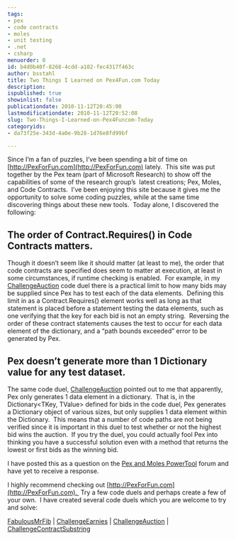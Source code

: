 ```yaml
---
tags:
- pex
- code contracts
- moles
- unit testing
- .net
- csharp
menuorder: 0
id: b4d0b40f-8268-4cdd-a102-fec4317f463c
author: bsstahl
title: Two Things I Learned on Pex4Fun.com Today
description: 
ispublished: true
showinlist: false
publicationdate: 2010-11-12T20:45:00
lastmodificationdate: 2010-11-12T20:52:08
slug: Two-Things-I-Learned-on-Pex4Funcom-Today
categoryids:
- da73f25e-343d-4a0e-9b28-1d76e8fd99bf

---
```


Since I’m a fan of puzzles, I’ve been spending a bit of time on [http://PexForFun.com](http://PexForFun.com) lately.  This site was put together by the Pex team (part of Microsoft Research) to show off the capabilities of some of the research group’s  latest creations; Pex, Moles, and Code Contracts.  I’ve been enjoying this site because it gives me the opportunity to solve some coding puzzles, while at the same time discovering things about these new tools.  Today alone, I discovered the following:

## The order of Contract.Requires() in Code Contracts matters.

Though it doesn’t seem like it should matter (at least to me), the order that code contracts are specified does seem to matter at execution, at least in some circumstances, if runtime checking is enabled.  For example, in my [ChallengeAuction](http://pexforfun.com/Default.aspx?resume=LADsvQdgHEmWJSYvbcp7f0r1StfgdKEIgGATJNiQQBDswYjN5pLsHWlHIymrKoHKZVZlXWYWQMztnbz33nvvvffee__997o7nU4n99%2f%2fP1xmZAFs9s5K2smeIYCqyB8%2ffnwfPyLOpzvTh9MH9_49PJ%2fle%2fn9fGdn5%2f7Bwfl_%2fmA%2fn_1P7t67d7C9v7u7ffDgwf8TAAD%2f%2fw%3d%3d) code duel there is a practical limit to how many bids may be supplied since Pex has to test each of the data elements.  Defining this limit in as a Contract.Requires() element works well as long as that statement is placed before a statement testing the data elements, such as one verifying that the key for each bid is not an empty string.  Reversing the order of these contract statements causes the test to occur for each data element of the dictionary, and a “path bounds exceeded” error to be generated by Pex.

## Pex doesn’t generate more than 1 Dictionary value for any test dataset.

The same code duel, [ChallengeAuction](http://pexforfun.com/Default.aspx?resume=LADsvQdgHEmWJSYvbcp7f0r1StfgdKEIgGATJNiQQBDswYjN5pLsHWlHIymrKoHKZVZlXWYWQMztnbz33nvvvffee__997o7nU4n99%2f%2fP1xmZAFs9s5K2smeIYCqyB8%2ffnwfPyLOpzvTh9MH9_49PJ%2fle%2fn9fGdn5%2f7Bwfl_%2fmA%2fn_1P7t67d7C9v7u7ffDgwf8TAAD%2f%2fw%3d%3d) pointed out to me that apparently, Pex only generates 1 data element in a dictionary.  That is, in the Dictionary&lt;TKey, TValue&gt; defined for bids in the code duel, Pex generates a Dictionary object of various sizes, but only supplies 1 data element within the Dictionary.  This means that a number of code paths are not being verified since it is important in this duel to test whether or not the highest bid wins the auction.  If you try the duel, you could actually fool Pex into thinking you have a successful solution even with a method that returns the lowest or first bids as the winning bid.

I have posted this as a question on the [Pex and Moles PowerTool](http://social.msdn.microsoft.com/Forums/en/pex/thread/72927f79-05e7-4bdf-836c-25238ffd7192) forum and have yet to receive a response.



I highly recommend checking out [http://PexForFun.com](http://PexForFun.com).  Try a few code duels and perhaps create a few of your own.  I have created several code duels which you are welcome to try and solve:

[FabulousMrFib](http://pexforfun.com/Default.aspx?resume=LADsvQdgHEmWJSYvbcp7f0r1StfgdKEIgGATJNiQQBDswYjN5pLsHWlHIymrKoHKZVZlXWYWQMztnbz33nvvvffee__997o7nU4n99%2f%2fP1xmZAFs9s5K2smeIYCqyB8%2ffnwfPyLOpzvTh9MH9_49PJ%2fle%2fn9fGdn5%2f7Bwfl_%2fmA%2fn_1P7u49vLd98On_9sG9nf8nAAD%2f%2fw%3d%3d) | [ChallengeEarnies](http://pexforfun.com/Default.aspx?resume=LADsvQdgHEmWJSYvbcp7f0r1StfgdKEIgGATJNiQQBDswYjN5pLsHWlHIymrKoHKZVZlXWYWQMztnbz33nvvvffee__997o7nU4n99%2f%2fP1xmZAFs9s5K2smeIYCqyB8%2ffnwfPyLOpzvTh9MH9_49PJ%2fle%2fn9fGdn5%2f7Bwfl_%2fmA%2fn_1P7t67d3%2f74NOD7U8f3v9%2fAgAA%2f%2f8%3d) | [ChallengeAuction](http://pexforfun.com/Default.aspx?resume=LADsvQdgHEmWJSYvbcp7f0r1StfgdKEIgGATJNiQQBDswYjN5pLsHWlHIymrKoHKZVZlXWYWQMztnbz33nvvvffee__997o7nU4n99%2f%2fP1xmZAFs9s5K2smeIYCqyB8%2ffnwfPyLOpzvTh9MH9_49PJ%2fle%2fn9fGdn5%2f7Bwfl_%2fmA%2fn_1P7t67d7C9v7u7ffDgwf8TAAD%2f%2fw%3d%3d) | [ChallengeContractSubstring](http://pexforfun.com/Default.aspx?resume=LADsvQdgHEmWJSYvbcp7f0r1StfgdKEIgGATJNiQQBDswYjN5pLsHWlHIymrKoHKZVZlXWYWQMztnbz33nvvvffee__997o7nU4n99%2f%2fP1xmZAFs9s5K2smeIYCqyB8%2ffnwfPyLOpzvTh9MH9_49PJ%2fle%2fn9fGdn5%2f7Bwfl_%2fmA%2fn_1P7j7Y39u_f39v_9P9e%2f9PAAAA%2f%2f8%3d)

